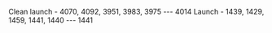 Clean launch - 4070, 4092, 3951, 3983, 3975 --- 4014
Launch       - 1439, 1429, 1459, 1441, 1440 --- 1441